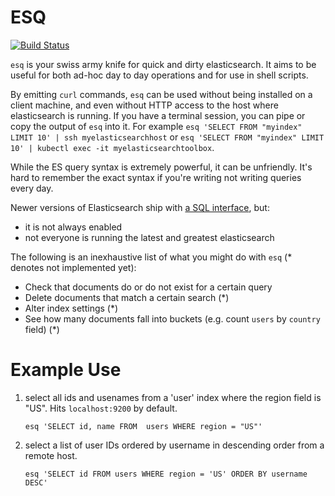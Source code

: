 ESQ
===

[![Build Status](https://travis-ci.org/leeavital/esq.svg?branch=master)](https://travis-ci.org/leeavital/esq)

`esq` is your swiss army knife for quick and dirty elasticsearch. It aims
to be useful for both ad-hoc day to day operations and for use in shell scripts.

By emitting `curl` commands, `esq` can be used without being installed on a
client machine, and even without HTTP access to the host where elasticsearch is
running. If you have a terminal session, you can pipe or copy the output of `esq`
into it. For example `esq 'SELECT FROM "myindex" LIMIT 10' | ssh myelasticsearchhost` or
`esq 'SELECT FROM "myindex" LIMIT 10' | kubectl exec -it myelasticsearchtoolbox`.

While the ES query syntax is extremely powerful, it can be unfriendly. It's
hard to remember the exact syntax if you're writing not writing queries every day.

Newer versions of Elasticsearch ship with [a SQL interface](https://www.elastic.co/products/stack/elasticsearch-sql), but:
- it is not always enabled
- not everyone is running the latest and greatest elasticsearch

The following is an inexhaustive list of what you might do with `esq` (\* denotes not implemented yet):

- Check that documents do or do not exist for a certain query
- Delete documents that match a certain search (\*)
- Alter index settings (\*)
- See how many documents fall into buckets (e.g. count `users` by `country` field) (\*)

Example Use
===========


1. select all ids and usenames from a 'user' index where the region field is "US". Hits `localhost:9200` by default.

    ```
    esq 'SELECT id, name FROM  users WHERE region = "US"'
    ```

1. select a list of user IDs ordered by username in descending order from a remote host.

    ```
    esq 'SELECT id FROM users WHERE region = 'US' ORDER BY username DESC'
    ```
